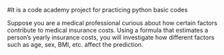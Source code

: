 #It is a code academy project for practicing python basic codes 

Suppose you are a medical professional curious about how certain factors contribute to medical insurance costs. 
Using a formula that estimates a person’s yearly insurance costs,
you will investigate how different factors such as age, sex, BMI, etc. affect the prediction.
